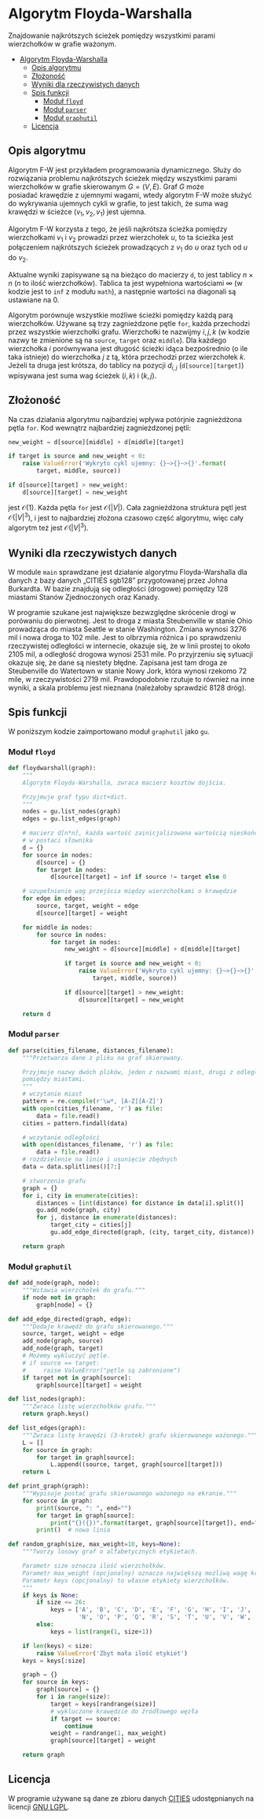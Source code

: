 # Algorytm Floyda-Warshalla

Znajdowanie najkrótszych ścieżek pomiędzy wszystkimi parami wierzchołków w grafie ważonym.

- [Algorytm Floyda-Warshalla](#algorytm-floyda-warshalla)
  - [Opis algorytmu](#opis-algorytmu)
  - [Złożoność](#z%c5%82o%c5%bcono%c5%9b%c4%87)
  - [Wyniki dla rzeczywistych danych](#wyniki-dla-rzeczywistych-danych)
  - [Spis funkcji](#spis-funkcji)
    - [Moduł `floyd`](#modu%c5%82-floyd)
    - [Moduł `parser`](#modu%c5%82-parser)
    - [Moduł `graphutil`](#modu%c5%82-graphutil)
  - [Licencja](#licencja)

## Opis algorytmu

Algorytm F-W jest przykładem programowania dynamicznego. Służy do rozwiązania problemu najkrótszych ścieżek między wszystkimi parami wierzchołków w grafie skierowanym $G = (V, E)$. Graf $G$ może posiadać krawędzie z ujemnymi wagami, wtedy algorytm F-W może służyć do wykrywania ujemnych cykli w grafie, to jest takich, że suma wag krawędzi w ścieżce $(v_1, v_2, v_1$) jest ujemna.

Algorytm F-W korzysta z tego, że jeśli najkrótsza ścieżka pomiędzy wierzchołkami $v_1$ i $v_2$ prowadzi przez wierzchołek $u$, to ta ścieżka jest połączeniem najkrótszych ścieżek prowadzących z $v_1$ do $u$ oraz tych od $u$ do $v_2$.

Aktualne wyniki zapisywane są na bieżąco do macierzy `d`, to jest tablicy $n\times n$ ($n$ to ilość wierzchołków). Tablica ta jest wypełniona wartościami $\infty$ (w kodzie jest to `inf` z modułu `math`), a następnie wartości na diagonali są ustawiane na $0$.

Algorytm porównuje wszystkie możliwe ścieżki pomiędzy każdą parą wierzchołków. Używane są trzy zagnieżdzone pętle `for`, każda przechodzi przez wszystkie wierzchołki grafu. Wierzchołki te nazwijmy $i, j, k$ (w kodzie nazwy te zmienione są na `source`, `target` oraz `middle`). Dla każdego wierzchołka $i$ porównywana jest długość ścieżki idąca bezpośrednio (o ile taka istnieje) do wierzchołka $j$ z tą, która przechodzi przez wierzchołek $k$. Jeżeli ta druga jest krótsza, do tablicy na pozycji $d_{i,j}$ (`d[source][target]`) wpisywana jest suma wag ścieżek $(i, k)$ i $(k, j)$.

## Złożoność

Na czas działania algorytmu najbardziej wpływa potórjnie zagnieżdżona pętla `for`. Kod wewnątrz najbardziej zagnieżdzonej pętli:

```Python
new_weight = d[source][middle] + d[middle][target]

if target is source and new_weight < 0:
    raise ValueError('Wykryto cykl ujemny: {}~>{}~>{}'.format(
        target, middle, source))

if d[source][target] > new_weight:
    d[source][target] = new_weight
```

jest $\mathcal{O}(1)$. Każda pętla `for` jest $\mathcal{O}(|V|)$. Cała zagnieżdżona struktura pętl jest $\mathcal{O}(|V|^3)$, i jest to najbardziej złożona czasowo część algorytmu, więc cały algorytm też jest $\mathcal{O}(|V|^3)$.

## Wyniki dla rzeczywistych danych

W module `main` sprawdzane jest działanie algorytmu Floyda-Warshalla dla danych z bazy danych „CITIES sgb128” przygotowanej przez Johna Burkardta. W bazie znajdują się odległości (drogowe) pomiędzy 128 miastami Stanów Zjednoczonych oraz Kanady.

W programie szukane jest największe bezwzględne skrócenie drogi w porówaniu do pierwotnej. Jest to droga z miasta Steubenville w stanie Ohio prowadząca do miasta Seattle w stanie Washington. Zmiana wynosi 3276 mil i nowa droga to 102 mile. Jest to olbrzymia różnica i po sprawdzeniu rzeczywistej odległości w internecie, okazuje się, że w linii prostej to około 2105 mil, a odległość drogowa wynosi 2531 mile. Po przyjrzeniu się sytuacji okazuje się, że dane są niestety błędne. Zapisana jest tam droga ze Steubenville do Watertown w stanie Nowy Jork, która wynosi rzekomo 72 mile, w rzeczywistości 2719 mil. Prawdopodobnie rzutuje to również na inne wyniki, a skala problemu jest nieznana (należałoby sprawdzić 8128 dróg).

## Spis funkcji

W poniższym kodzie zaimportowano moduł `graphutil` jako `gu`.

### Moduł `floyd`

```Python
def floydwarshall(graph):
    """
    Algorytm Floyda-Warshalla, zwraca macierz kosztów dojścia.

    Przyjmuje graf typu dict+dict.
    """
    nodes = gu.list_nodes(graph)
    edges = gu.list_edges(graph)

    # macierz d[n*n], każda wartość zainicjalizowana wartością nieskończoność
    # w postaci słownika
    d = {}
    for source in nodes:
        d[source] = {}
        for target in nodes:
            d[source][target] = inf if source != target else 0

    # uzupełnienie wag przejścia między wierzchołkami o krawędzie
    for edge in edges:
        source, target, weight = edge
        d[source][target] = weight

    for middle in nodes:
        for source in nodes:
            for target in nodes:
                new_weight = d[source][middle] + d[middle][target]

                if target is source and new_weight < 0:
                    raise ValueError('Wykryto cykl ujemny: {}~>{}~>{}'.format(
                        target, middle, source))

                if d[source][target] > new_weight:
                    d[source][target] = new_weight

    return d
```

### Moduł `parser`

```Python
def parse(cities_filename, distances_filename):
    """Przetwarza dane z pliku na graf skierowany.

    Przyjmuje nazwy dwóch plików, jeden z nazwami miast, drugi z odległościami
    pomiędzy miastami.
    """
    # wczytanie miast
    pattern = re.compile(r'\w*, [A-Z][A-Z]')
    with open(cities_filename, 'r') as file:
        data = file.read()
    cities = pattern.findall(data)

    # wczytanie odległości
    with open(distances_filename, 'r') as file:
        data = file.read()
    # rozdzielenie na linie i usunięcie zbędnych
    data = data.splitlines()[7:]

    # stworzenie grafu
    graph = {}
    for i, city in enumerate(cities):
        distances = [int(distance) for distance in data[i].split()]
        gu.add_node(graph, city)
        for j, distance in enumerate(distances):
            target_city = cities[j]
            gu.add_edge_directed(graph, (city, target_city, distance))

    return graph
```

### Moduł `graphutil`

```Python
def add_node(graph, node):
    """Wstawia wierzchołek do grafu."""
    if node not in graph:
        graph[node] = {}
```

```Python
def add_edge_directed(graph, edge):
    """Dodaje krawędź do grafu skierowanego."""
    source, target, weight = edge
    add_node(graph, source)
    add_node(graph, target)
    # Możemy wykluczyć pętle.
    # if source == target:
    #     raise ValueError("pętle są zabronione")
    if target not in graph[source]:
        graph[source][target] = weight
```

```Python
def list_nodes(graph):
    """Zwraca listę wierzchołków grafu."""
    return graph.keys()
```

```Python
def list_edges(graph):
    """Zwraca listę krawędzi (3-krotek) grafu skierowanego ważonego."""
    L = []
    for source in graph:
        for target in graph[source]:
            L.append((source, target, graph[source][target]))
    return L
```

```Python
def print_graph(graph):
    """Wypisuje postać grafu skierowanego ważonego na ekranie."""
    for source in graph:
        print(source, ": ", end="")
        for target in graph[source]:
            print("{}({})".format(target, graph[source][target]), end=" ")
        print()  # nowa linia
```

```Python
def random_graph(size, max_weight=10, keys=None):
    """Tworzy losowy graf o alfabetycznych etykietach.

    Parametr size oznacza ilość wierzchołków.
    Parametr max_weight (opcjonalny) oznacza największą możliwą wagę krawędzi.
    Parametr keys (opcjonalny) to własne etykiety wierzchołków.
    """
    if keys is None:
        if size <= 26:
            keys = ['A', 'B', 'C', 'D', 'E', 'F', 'G', 'H', 'I', 'J', 'K', 'L', 'M',
                    'N', 'O', 'P', 'Q', 'R', 'S', 'T', 'U', 'V', 'W', 'X', 'Y', 'Z']
        else:
            keys = list(range(1, size+1))

    if len(keys) < size:
        raise ValueError('Zbyt mała ilość etykiet')
    keys = keys[:size]

    graph = {}
    for source in keys:
        graph[source] = {}
        for i in range(size):
            target = keys[randrange(size)]
            # wykluczone krawędzie do źródłowego węzła
            if target == source:
                continue
            weight = randrange(1, max_weight)
            graph[source][target] = weight

    return graph
```

## Licencja

W programie używane są dane ze zbioru danych [CITIES](https://people.sc.fsu.edu/~jburkardt/datasets/cities/cities.html) udostępnianych na licencji [GNU LGPL](https://people.sc.fsu.edu/~jburkardt/txt/gnu_lgpl.txt).
